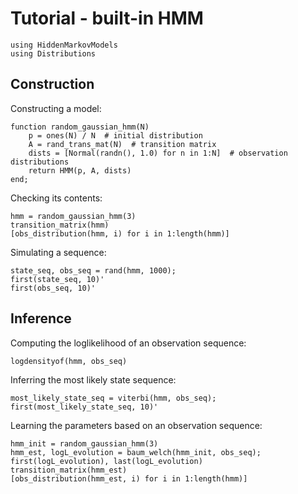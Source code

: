 # Tutorial - built-in HMM

```@repl tuto
using HiddenMarkovModels
using Distributions
```

## Construction

Constructing a model:

```@repl tuto
function random_gaussian_hmm(N)
    p = ones(N) / N  # initial distribution
    A = rand_trans_mat(N)  # transition matrix
    dists = [Normal(randn(), 1.0) for n in 1:N]  # observation distributions
    return HMM(p, A, dists)
end;
```

Checking its contents:

```@repl tuto
hmm = random_gaussian_hmm(3)
transition_matrix(hmm)
[obs_distribution(hmm, i) for i in 1:length(hmm)]
```

Simulating a sequence:

```@repl tuto
state_seq, obs_seq = rand(hmm, 1000);
first(state_seq, 10)'
first(obs_seq, 10)'
```

## Inference

Computing the loglikelihood of an observation sequence:

```@repl tuto
logdensityof(hmm, obs_seq)
```

Inferring the most likely state sequence:

```@repl tuto
most_likely_state_seq = viterbi(hmm, obs_seq);
first(most_likely_state_seq, 10)'
```

Learning the parameters based on an observation sequence:

```@repl tuto
hmm_init = random_gaussian_hmm(3)
hmm_est, logL_evolution = baum_welch(hmm_init, obs_seq);
first(logL_evolution), last(logL_evolution)
transition_matrix(hmm_est)
[obs_distribution(hmm_est, i) for i in 1:length(hmm)]
```
